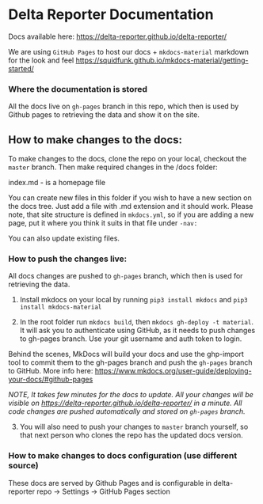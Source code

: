 # Delta Reporter Documentation

Docs available here: https://delta-reporter.github.io/delta-reporter/

We are using `GitHub Pages` to host our docs + `mkdocs-material` markdown for the look and feel https://squidfunk.github.io/mkdocs-material/getting-started/

### Where the documentation is stored

 All the docs live on `gh-pages` branch in this repo, which then is used by Github pages to retrieving the data and show it on the site.

## How to make changes to the docs:

To make changes to the docs, clone the repo on your local, checkout the `master` branch. Then make required changes in the /docs folder: 

index.md - is a homepage file

You can create new files in this folder if you wish to have a new section on the docs tree. Just add a file with .md extension and it should work. 
Please note, that site structure is defined in `mkdocs.yml`, so if you are adding a new page, put it where you think it suits in that file under `-nav:`

You can also update existing files.



### How to push the changes live:
  All docs changes are pushed to `gh-pages` branch, which then is used for retrieving the data.

 
 1) Install mkdocs on your local by running `pip3 install mkdocs` and `pip3 install mkdocs-material` 

 2) In the root folder run `mkdocs build`, then `mkdocs gh-deploy -t material`. It will ask you to authenticate using GitHub, as it needs to push changes to gh-pages branch. Use your git username and auth token to login.

Behind the scenes, MkDocs will build your docs and use the ghp-import tool to commit them to the gh-pages branch and push the `gh-pages` branch to GitHub.
More info here: https://www.mkdocs.org/user-guide/deploying-your-docs/#github-pages


*NOTE, It takes few minutes for the docs to update. 
All your changes will be visible on https://delta-reporter.github.io/delta-reporter/ in a minute. All code changes are pushed automatically and stored on `gh-pages` branch.*

3) You will also need to push your changes to `master` branch yourself, so that next person who clones the repo has the updated docs version.

### How to make changes to docs configuration (use different source)

These docs are served by Github Pages and is configurable in delta-reporter repo -> Settings -> GitHub Pages section 

